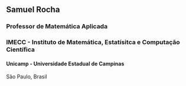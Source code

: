 ## Samuel Rocha

### Professor de Matemática Aplicada

### IMECC - Instituto de Matemática, Estatísitca e Computação Científica

#### Unicamp - Universidade Estadual de Campinas

São Paulo, Brasil
